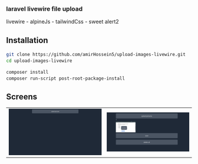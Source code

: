 ### laravel livewire file upload


livewire - alpineJs - tailwindCss - sweet alert2


## Installation

```sh
git clone https://github.com/amirHossein5/upload-images-livewire.git
cd upload-images-livewire
```

```sh
composer install
composer run-script post-root-package-install
```

## Screens

|                                              |                                               |
|----------------------------------------------|-----------------------------------------------|
| <img src="screens/upload-images-1.png" />     |   <img src="screens/upload-image-2.png" />    |
